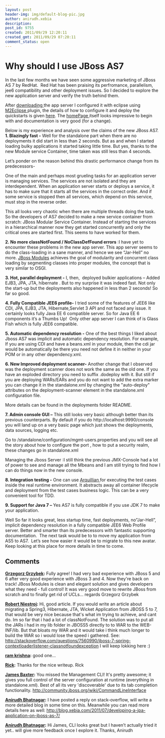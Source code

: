```yaml
---
layout: post
header-img: img/default-blog-pic.jpg
author: anirudh.xebia
description: 
post_id: 9755
created: 2011/09/29 12:20:11
created_gmt: 2011/09/29 07:20:11
comment_status: open
---
```


# Why should I use JBoss AS7

In the last few months we have seen some aggressive marketing of JBoss AS 7 by RedHat.  Red Hat has been praising its perfromance, parallelism, jee6 compatibility and other deployment issues. So I decided to explore the new application server and verify the truth behind them.

After [downloading ][1]the app server I configured it with eclipse using [M2Eclipse ][2]plugin, the details of how to configure it and deploy the quickstarts is given [here][3]. The [homePage ][4]itself looks impressive to begin with and documentation is very good (for a change).

Below is my experience and analysis over the claims of the new JBoss AS7.  **1\. Blazingly fast -** Well for the standalone part when there are no deployments it did start in less than 2 seconds. But as and when I started loading bulky applications it started taking little time. But yes, thanks to the new Module service Container, time taken was still less than 4 seconds.

Let’s ponder on the reason behind this drastic performance change from its predecessors-

One of the main and perhaps most grueling tasks for an application server is managing services. The services are not isolated and they are interdependent. When an application server starts or deploys a service, it has to make sure that it starts all the services in the correct order. And if some service is stopped then all services, which depend on this service, must stop in the reverse order.

This all looks very chaotic when there are multiple threads doing the task. So the developers of AS7 decided to make a new service container from scratch: JBoss Modular Service Container. Instead of starting the services in a hierarchical manner now they get started concurrently and only the critical ones are started first. This seems to have worked for them.

**2\. No more classNotFound / NoClassDefFound errors** :I have yet to encounter these problems in the new app server. This app server seems to do the class-loading in a sane manner, and hence we see “Jar-Hell” no more. [JBoss Modules][5] achieves the goal of modularity and concurrent class loading by segmenting classes into proper modules, the concept that is very similar to OSGI.

**3\. Hot, parallel deployment -** I, then,  deployed bulkier applications – Added EJB3, JPA, JTA, hibernate . But to my surprise it was indeed fast. Not only the start-up but the deployments also happened in less than 2 seconds! So far so good.

**4\. Fully Compatible JEE6 profile-** I tried some of the features of JEE6 like CDI, JPA, EJB3, JTA, Hibernate,Servlet 3 API and not faced any issue. It certainly looks fully Java EE 6 compatible server. So for Java EE 6 components it’s a Thumbs Up!  Only other app server I can think of is Glass Fish which is fully JEE6 compatible.

**5\. Automatic dependency resolution -** One of the best things I liked about Jboss AS7 was implicit and automatic dependency resolution. For example, If you are using CDI and have a beans.xml in your module, then the cdi jar would be automatically be there you need not define it in neither in your POM or in any other dependency.xml.

**6\. New Improved deployment scanner-** Another change that I observed was the deployment scanner does not work the same as the old one. If you have an exploded directory you need to suffix .dodeploy with it. But still if you are deploying WARs/EARs and you do not want to add the extra marker you can change it in the standalone.xml by changing the "auto-deploy" attributes on the deployment-scanner element in the standalone.xml configuration file.

More details can be found in the deployments folder README.

**7\. Admin console GUI –** This still looks very basic although better than its previous counterparts. By default if you do http://localhost:9990/console you will land up on a very basic page which just shows the deployments, data sources, logging etc.

Go to /standalone/configuration/mgmt-users.properties and you will see all the story about how to configure the port , how to put a security realm, these changes go in standalone.xml

Managing the Jboss Server :I still think the previous JMX-Console had a lot of power to see and manage all the Mbeans and I am still trying to find how I can do things now in the new console.

**8\. Integration testing -** One can use [Arquillian ][6]for executing the test cases inside the real runtime environment. It abstracts away all container lifecycle and deployment from the test cases business logic. This can be a very convenient tool for TDD.

**9\. Support for Java 7 –** Yes AS7 is fully compatible if you use JDK 7 to make your application.

Well So far it looks great, less startup time, fast deployments, no”Jar-Hell”, implicit dependency resolution in a fully compatible JEE6 Web Profile server. Better and smarter than its predecessors with fantastic supporting documentation.  The next task would be to to move my application from AS5 to AS7.  Let’s see how easier it would be to migrate to this new avatar. Keep looking at this place for more details in time to come.

   [1]: http://www.jboss.org/jbossas/downloads/
   [2]: http://www.eclipse.org/m2e/
   [3]: https://docs.jboss.org/author/display/AS7/Getting+Started+Developing+Applications+Guide
   [4]: http://www.jboss.org/as7.html
   [5]: https://docs.jboss.org/author/display/MODULES/Home
   [6]: http://www.jboss.org/arquillian/about.html

## Comments

**[Grzegorz Grzybek](#5959 "2011-09-30 10:21:10"):** Fully agree! I had very bad experience with JBoss 5 and 6 after very good experience with JBoss 3 and 4. Now they're back on track! JBoss Modules is clean and elegant solution and gives developers what they need - full control! It was very good move to rewrite JBoss from scratch and to finally get rid of UCLs... regards Grzegorz Grzybek

**[Robert Niestroj](#5962 "2011-09-30 22:54:12"):** Hi, good article. If you would write an article about migrating a Spring3, Hibernate, JTA, Wicket Application from JBOSS 5 to 7, that would be very nice because that's what im trying to achieve, and cant do. Im so far that i had a lot of classNotFound. The solution was to put all the JARs i had in my lib folder in JBOSS5 directly to to WAR to the WEB-INF/lib. But that bloats my WAR and it would take i think much longer to build the WAR so i would lose the speed i gathered. See: http://stackoverflow.com/questions/7560990/jboss-7-spring-contextloaderlistener-classnotfoundexception I will keep lokking here :)

**[ram krishna](#5963 "2011-09-30 22:55:18"):** good one...

**[Rick](#5964 "2011-09-30 23:15:38"):** Thanks for the nice writeup. Rick

**[James Baxter](#5965 "2011-10-01 02:23:49"):** You missed the Management CLI! It's pretty awesome; it gives you full control of the server configuration at runtime (everything in standalone.xml). Best of all its very 'discoverable' due to its tab completion functionality. http://community.jboss.org/wiki/CommandLineInterface

**[Anirudh Bhatnagar](#5974 "2011-10-03 18:42:31"):** I have posted a reply on stack-overflow, will write a more detailed blog in some time on this. Meanwhile you can read more details here as well: http://blog.xebia.com/2011/07/developing-a-jpa-application-on-jboss-as-7/

**[Anirudh Bhatnagar](#5975 "2011-10-03 18:43:05"):** Hi James, CLI looks great but I haven’t actually tried it yet.. will give more feedback once I explore it. Thanks, Anirudh

